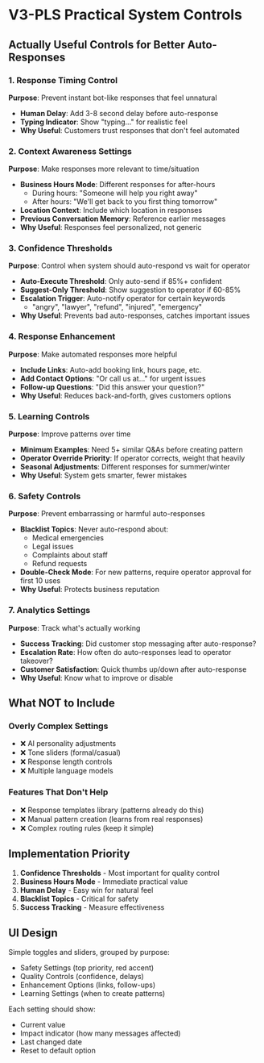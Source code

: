 # V3-PLS Practical System Controls

## Actually Useful Controls for Better Auto-Responses

### 1. Response Timing Control
**Purpose**: Prevent instant bot-like responses that feel unnatural
- **Human Delay**: Add 3-8 second delay before auto-response
- **Typing Indicator**: Show "typing..." for realistic feel
- **Why Useful**: Customers trust responses that don't feel automated

### 2. Context Awareness Settings
**Purpose**: Make responses more relevant to time/situation
- **Business Hours Mode**: Different responses for after-hours
  - During hours: "Someone will help you right away"
  - After hours: "We'll get back to you first thing tomorrow"
- **Location Context**: Include which location in responses
- **Previous Conversation Memory**: Reference earlier messages
- **Why Useful**: Responses feel personalized, not generic

### 3. Confidence Thresholds
**Purpose**: Control when system should auto-respond vs wait for operator
- **Auto-Execute Threshold**: Only auto-send if 85%+ confident
- **Suggest-Only Threshold**: Show suggestion to operator if 60-85%
- **Escalation Trigger**: Auto-notify operator for certain keywords
  - "angry", "lawyer", "refund", "injured", "emergency"
- **Why Useful**: Prevents bad auto-responses, catches important issues

### 4. Response Enhancement
**Purpose**: Make automated responses more helpful
- **Include Links**: Auto-add booking link, hours page, etc.
- **Add Contact Options**: "Or call us at..." for urgent issues
- **Follow-up Questions**: "Did this answer your question?"
- **Why Useful**: Reduces back-and-forth, gives customers options

### 5. Learning Controls
**Purpose**: Improve patterns over time
- **Minimum Examples**: Need 5+ similar Q&As before creating pattern
- **Operator Override Priority**: If operator corrects, weight that heavily
- **Seasonal Adjustments**: Different responses for summer/winter
- **Why Useful**: System gets smarter, fewer mistakes

### 6. Safety Controls
**Purpose**: Prevent embarrassing or harmful auto-responses
- **Blacklist Topics**: Never auto-respond about:
  - Medical emergencies
  - Legal issues
  - Complaints about staff
  - Refund requests
- **Double-Check Mode**: For new patterns, require operator approval for first 10 uses
- **Why Useful**: Protects business reputation

### 7. Analytics Settings
**Purpose**: Track what's actually working
- **Success Tracking**: Did customer stop messaging after auto-response?
- **Escalation Rate**: How often do auto-responses lead to operator takeover?
- **Customer Satisfaction**: Quick thumbs up/down after auto-response
- **Why Useful**: Know what to improve or disable

## What NOT to Include

### Overly Complex Settings
- ❌ AI personality adjustments
- ❌ Tone sliders (formal/casual)
- ❌ Response length controls
- ❌ Multiple language models

### Features That Don't Help
- ❌ Response templates library (patterns already do this)
- ❌ Manual pattern creation (learns from real responses)
- ❌ Complex routing rules (keep it simple)

## Implementation Priority

1. **Confidence Thresholds** - Most important for quality control
2. **Business Hours Mode** - Immediate practical value
3. **Human Delay** - Easy win for natural feel
4. **Blacklist Topics** - Critical for safety
5. **Success Tracking** - Measure effectiveness

## UI Design

Simple toggles and sliders, grouped by purpose:
- Safety Settings (top priority, red accent)
- Quality Controls (confidence, delays)
- Enhancement Options (links, follow-ups)
- Learning Settings (when to create patterns)

Each setting should show:
- Current value
- Impact indicator (how many messages affected)
- Last changed date
- Reset to default option